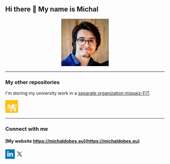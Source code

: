 ## Hi there 👋 My name is Michal
<p align="center">
<img src="https://github.com/mishpajz/mishpajz/blob/main/img/profilepic.png" width=150>
</p>

---

### My other repositories
I'm storing my university work in a [separate organization mispajz-FIT](https://github.com/mishpajz-FIT).

<a href="https://github.com/mishpajz-FIT"><img src="https://github.com/mishpajz-FIT/.github/blob/master/img/fitdrawnicon.png" width=40></a>

---

### Connect with me

#### **[My website https://michaldobes.eu](https://michaldobes.eu)**
<p>
<a href="https://www.linkedin.com/in/mishpajz/"><img align="left" src="https://github.com/edent/SuperTinyIcons/blob/master/images/svg/linkedin.svg" width=30></a>
<a href="https://twitter.com/mishpajz"><img align="left" src="https://github.com/edent/SuperTinyIcons/blob/master/images/svg/x.svg" width=30></a>
<br>
</p>
<br>
